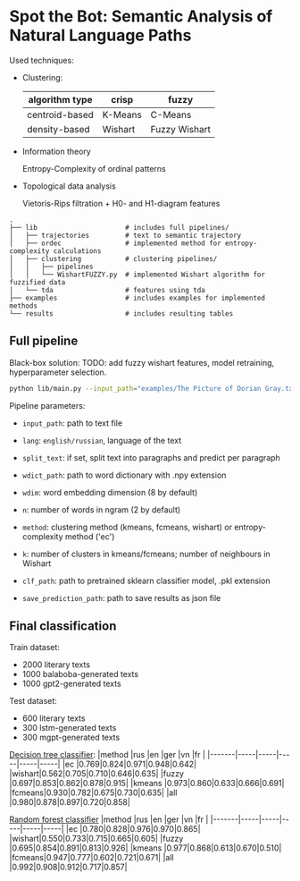 # Spot the Bot: Semantic Analysis of Natural Language Paths

Used techniques:
- Clustering:

  algorithm type|crisp  |fuzzy        
  --------------|-------|-------------
  centroid-based|K-Means|C-Means      
  density-based |Wishart|Fuzzy Wishart
  
- Information theory
  
  Entropy-Complexity of ordinal patterns
- Topological data analysis

  Vietoris-Rips filtration + H0- and H1-diagram features

```
.
├── lib                      # includes full pipelines/
│   ├── trajectories         # text to semantic trajectory
│   ├── ordec                # implemented method for entropy-complexity calculations
│   ├── clustering           # clustering pipelines/
│   │   ├── pipelines
│   │   └── WishartFUZZY.py  # implemented Wishart algorithm for fuzzified data
│   └── tda                  # features using tda                   
├── examples                 # includes examples for implemented methods
└── results                  # includes resulting tables
```

## Full pipeline

Black-box solution:
TODO: add fuzzy wishart features, model retraining, hyperparameter selection.

```bash
python lib/main.py --input_path="examples/The Picture of Dorian Gray.txt" --save_prediction_path=sample_predictions.json
```

Pipeline parameters:

- `input_path`: path to text file
- `lang`: `english/russian`, language of the text
- `split_text`: if set, split text into paragraphs and predict per paragraph

- `wdict_path`: path to word dictionary with .npy extension
- `wdim`: word embedding dimension (8 by default)
- `n`: number of words in ngram (2 by default)
- `method`: clustering method (kmeans, fcmeans, wishart) or entropy-complexity method ('ec')
- `k`: number of clusters in kmeans/fcmeans; number of neighbours in Wishart
- `clf_path`: path to pretrained sklearn classifier model, .pkl extension
- `save_prediction_path`: path to save results as json file


## Final classification

Train dataset:
- 2000 literary texts
- 1000 balaboba-generated texts
- 1000 gpt2-generated texts

Test dataset:
- 600 literary texts
- 300 lstm-generated texts
- 300 mgpt-generated texts

[Decision tree classifier](res_clf_decision_tree.csv):
|method |rus  |en   |ger  |vn   |fr   |
|-------|-----|-----|-----|-----|-----|
|ec     |0.769|0.824|0.971|0.948|0.642|
|wishart|0.562|0.705|0.710|0.646|0.635|
|fuzzy  |0.697|0.853|0.862|0.878|0.915|
|kmeans |0.973|0.860|0.633|0.666|0.691|
|fcmeans|0.930|0.782|0.675|0.730|0.635|
|all    |0.980|0.878|0.897|0.720|0.858|

[Random forest classifier](res_clf_random_forest.csv)
|method |rus  |en   |ger  |vn   |fr   |
|-------|-----|-----|-----|-----|-----|
|ec     |0.780|0.828|0.976|0.970|0.865|
|wishart|0.550|0.733|0.715|0.665|0.605|
|fuzzy  |0.695|0.854|0.891|0.813|0.926|
|kmeans |0.977|0.868|0.613|0.670|0.510|
|fcmeans|0.947|0.777|0.602|0.721|0.671|
|all    |0.992|0.908|0.912|0.717|0.857|
